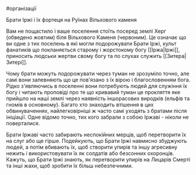 #організації

Брати Іржі і їх фортеця на Руїнах Вільхового каменя

Вам не пощастило і ваше поселення стоїть посеред землі Херг (обведено жовтим) біля Вільхового Каменя (червоним). Це означає що ви одне з тих поселень в які могли подорожувати Брати Іржі, культ фанатиків що покланяється старому і жорстокому богу [[Іржа|Іржі]], приносить людськи жертви свому богу та по слухах служить [[Зитера|Зитері]]. 

Чому брати можуть подорожувати через туман не зрозуміло точно, але самі вони запевняють що це пов'язано з їх вірою і благословенням бога. Рідко з'являючись в поселенні вони потребують людей для служіння їх богу і читають проповіді про те що кривавий туман це прокляття яке прийшло на наші землі через наявність іншорасових виродків (ельфів та гномів в основному). Багато хто знаходить втішення в цих обвинуваченнях, найлегковірніші  ж часто самі уходять з братами після ініціації. Одне відомо точно, тих кого забрали з собою Іржаві - ніколи не поверталися.

Брати Іржаві часто забирають неспокійних мерців, щоб перетворити їх на слуг або ще гірше. Подейкують, що Брати Іржі навмисно збуджують людей, а потім вбивають їх, щоб створити упирів та іншу агресивну нежить і використовувати їх як солдатів або безсонних охоронців. Кажуть, що Брати Іржі знають, як перетворити упирів на Лицарів Смерті та інші жахи, щоб зробити їх більш небезпечними.
